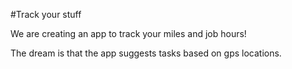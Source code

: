 #Track your stuff

We are creating an app to track your miles and job hours!

The dream is that the app suggests tasks based on gps locations.
